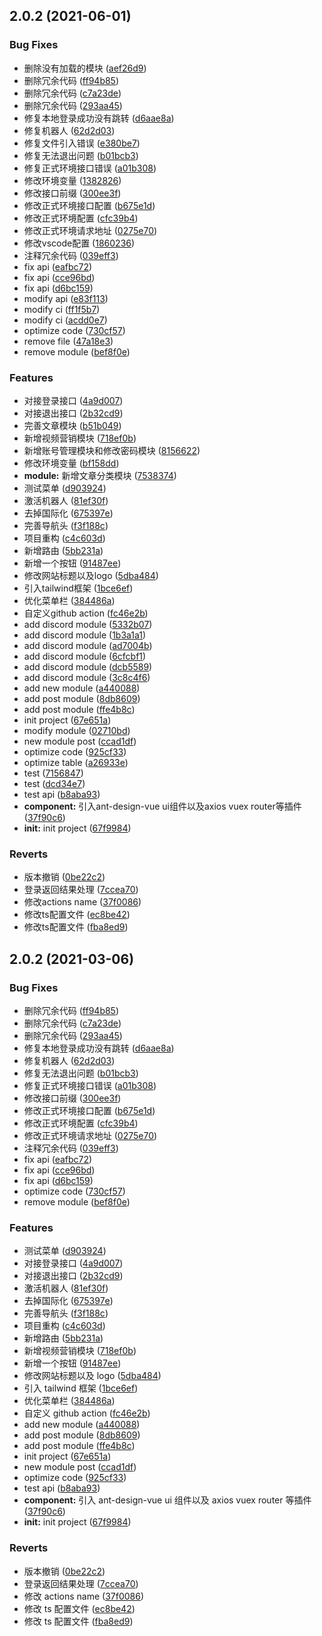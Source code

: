## 2.0.2 (2021-06-01)


### Bug Fixes

* 删除没有加载的模块 ([aef26d9](https://github.com/9ui/laihua-workbench/commit/aef26d98aab2266a5633239344eaa20d9b212b08))
* 删除冗余代码 ([ff94b85](https://github.com/9ui/laihua-workbench/commit/ff94b85180967480fd0fb8f470bd04fca8f9f5b0))
* 删除冗余代码 ([c7a23de](https://github.com/9ui/laihua-workbench/commit/c7a23dec332e305d36bf515bbff7bb2d07e12ff7))
* 删除冗余代码 ([293aa45](https://github.com/9ui/laihua-workbench/commit/293aa458288db1f0cbab299232904d2709bda7e1))
* 修复本地登录成功没有跳转 ([d6aae8a](https://github.com/9ui/laihua-workbench/commit/d6aae8a10abcae634b18bf73b578bc39957ec5f4))
* 修复机器人 ([62d2d03](https://github.com/9ui/laihua-workbench/commit/62d2d03d3ac213153a7904ddec9640e142765200))
* 修复文件引入错误 ([e380be7](https://github.com/9ui/laihua-workbench/commit/e380be769499af4fdfcf35f81febf68000651adf))
* 修复无法退出问题 ([b01bcb3](https://github.com/9ui/laihua-workbench/commit/b01bcb3241d08954434b714f31e7a1311286674d))
* 修复正式环境接口错误 ([a01b308](https://github.com/9ui/laihua-workbench/commit/a01b308f99fd7b771ff93ef7e660854d386c131b))
* 修改环境变量 ([1382826](https://github.com/9ui/laihua-workbench/commit/13828265d7141c232e4ce93cf433b5ec105017c9))
* 修改接口前缀 ([300ee3f](https://github.com/9ui/laihua-workbench/commit/300ee3f5b063f84f539be0d013dcf9963d7a74e2))
* 修改正式环境接口配置 ([b675e1d](https://github.com/9ui/laihua-workbench/commit/b675e1da32acee4fef8d420b3d6466191bf19e20))
* 修改正式环境配置 ([cfc39b4](https://github.com/9ui/laihua-workbench/commit/cfc39b4130683f5508afaea8cd5db566052101d2))
* 修改正式环境请求地址 ([0275e70](https://github.com/9ui/laihua-workbench/commit/0275e70e225ad16c1689f48536090c27ec8f6150))
* 修改vscode配置 ([1860236](https://github.com/9ui/laihua-workbench/commit/18602364f47c9e54e8d2bd5bd41e6ecc6948a1b3))
* 注释冗余代码 ([039eff3](https://github.com/9ui/laihua-workbench/commit/039eff36cce63b49e904f69f47fb65d65e7f235d))
* fix api ([eafbc72](https://github.com/9ui/laihua-workbench/commit/eafbc728e85a05e92d15aa42170d79a2fd517065))
* fix api ([cce96bd](https://github.com/9ui/laihua-workbench/commit/cce96bdad2afe8c3daf951078682ac027f4210fd))
* fix api ([d6bc159](https://github.com/9ui/laihua-workbench/commit/d6bc15987b87fa27457e3aac81736ec898e5b07e))
* modify api ([e83f113](https://github.com/9ui/laihua-workbench/commit/e83f113f51696346d91502660ad0ebaee73b7ff3))
* modify ci ([ff1f5b7](https://github.com/9ui/laihua-workbench/commit/ff1f5b7735d2191e150930a59b2f7e7cd8d773c6))
* modify ci ([acdd0e7](https://github.com/9ui/laihua-workbench/commit/acdd0e7fead9a290d1deb7f721732d4f28110e52))
* optimize code ([730cf57](https://github.com/9ui/laihua-workbench/commit/730cf57e88cf162ac0ea0c82d2ee8e41c0df74ab))
* remove file ([47a18e3](https://github.com/9ui/laihua-workbench/commit/47a18e303ef0a24bae9c51b93b228a4e1c1d0675))
* remove module ([bef8f0e](https://github.com/9ui/laihua-workbench/commit/bef8f0e3b2b2396802886271e54047ab38bf2c51))


### Features

* 对接登录接口 ([4a9d007](https://github.com/9ui/laihua-workbench/commit/4a9d00796aedbe735a3e5f9482101145bbae5977))
* 对接退出接口 ([2b32cd9](https://github.com/9ui/laihua-workbench/commit/2b32cd910187ff1125117a036d5741ffa137a504))
* 完善文章模块 ([b51b049](https://github.com/9ui/laihua-workbench/commit/b51b0495e12993934251b3b70c11716f23b0a9a6))
* 新增视频营销模块 ([718ef0b](https://github.com/9ui/laihua-workbench/commit/718ef0bff2c2ef82a88d01fcf35bce80585ed59f))
* 新增账号管理模块和修改密码模块 ([8156622](https://github.com/9ui/laihua-workbench/commit/81566226f0d2ed9e74b242c1490324011cd66607))
* 修改环境变量 ([bf158dd](https://github.com/9ui/laihua-workbench/commit/bf158dd4be9fe9304293c3244170bedf08c45232))
* **module:** 新增文章分类模块 ([7538374](https://github.com/9ui/laihua-workbench/commit/75383747ab53cb78fc0652ea32eb015b0ebf3173))
* 测试菜单 ([d903924](https://github.com/9ui/laihua-workbench/commit/d9039248cf625d6a9e8c38e4f5b54746836a278a))
* 激活机器人 ([81ef30f](https://github.com/9ui/laihua-workbench/commit/81ef30fcccc48930238b4aed2d659e3e5240e8c7))
* 去掉国际化 ([675397e](https://github.com/9ui/laihua-workbench/commit/675397ebeebada5b64b0407e9ae0b94e522655f6))
* 完善导航头 ([f3f188c](https://github.com/9ui/laihua-workbench/commit/f3f188c61ef47e01c0f0c6d75f2bbd6bc0417211))
* 项目重构 ([c4c603d](https://github.com/9ui/laihua-workbench/commit/c4c603d1887f83330377ab7f84d3fe01f0ec4410))
* 新增路由 ([5bb231a](https://github.com/9ui/laihua-workbench/commit/5bb231a57f21b8ea11f8c24ce36fb2b435e08c1a))
* 新增一个按钮 ([91487ee](https://github.com/9ui/laihua-workbench/commit/91487ee230cd1d8644d457176de17f8b0d576771))
* 修改网站标题以及logo ([5dba484](https://github.com/9ui/laihua-workbench/commit/5dba484eb23fdb3345493b5af43ae1c3c584c428))
* 引入tailwind框架 ([1bce6ef](https://github.com/9ui/laihua-workbench/commit/1bce6ef3e8ac3b9e38b4a6041eac77388ae79798))
* 优化菜单栏 ([384486a](https://github.com/9ui/laihua-workbench/commit/384486a710bce1eb11ad3bc0d41031b4cb6d9cb1))
* 自定义github action ([fc46e2b](https://github.com/9ui/laihua-workbench/commit/fc46e2b3ec7d69c72d8cda5ea6874e8184ccb178))
* add discord module ([5332b07](https://github.com/9ui/laihua-workbench/commit/5332b07155ca26858d77b7b7d9bc86149a819096))
* add discord module ([1b3a1a1](https://github.com/9ui/laihua-workbench/commit/1b3a1a10befe976175f31e4d80c075f52f33bd36))
* add discord module ([ad7004b](https://github.com/9ui/laihua-workbench/commit/ad7004b30f36fce05af8cf04cb31f35c9e88900c))
* add discord module ([6cfcbf1](https://github.com/9ui/laihua-workbench/commit/6cfcbf1be93758bf205e118a153dc33fd490c91a))
* add discord module ([dcb5589](https://github.com/9ui/laihua-workbench/commit/dcb55899e3a9894d3281b4753e16a8a18705be0d))
* add discord module ([3c8c4f6](https://github.com/9ui/laihua-workbench/commit/3c8c4f6a7daf40731a215578c0f6ac174e4ad765))
* add new module ([a440088](https://github.com/9ui/laihua-workbench/commit/a440088ee9fda99c496505995ae5c8c398ef7f60))
* add post module ([8db8609](https://github.com/9ui/laihua-workbench/commit/8db8609419891ef595d1470319429dc26c29c0b4))
* add post module ([ffe4b8c](https://github.com/9ui/laihua-workbench/commit/ffe4b8c5424652d9500c7b5d9b4bf5e5f4025289))
* init project ([67e651a](https://github.com/9ui/laihua-workbench/commit/67e651acc71334bc8caf6228c7d01b4c97e3475f))
* modify module ([02710bd](https://github.com/9ui/laihua-workbench/commit/02710bd368e7c1cc73a19d12535cf313f037714b))
* new module post ([ccad1df](https://github.com/9ui/laihua-workbench/commit/ccad1dfe192d7b654ac05c8ae2b71b277ed20639))
* optimize code ([925cf33](https://github.com/9ui/laihua-workbench/commit/925cf333095fb1ff9971d51dca655806185d1964))
* optimize table ([a26933e](https://github.com/9ui/laihua-workbench/commit/a26933e42adb8bfa02f34d66d3919116ac423d66))
* test ([7156847](https://github.com/9ui/laihua-workbench/commit/715684707756b9fda899b38550cd7ce9b7af606e))
* test ([dcd34e7](https://github.com/9ui/laihua-workbench/commit/dcd34e7e130919f3135a6a5676c1def83544cb8f))
* test api ([b8aba93](https://github.com/9ui/laihua-workbench/commit/b8aba930ad529ec149649182753819906b004c89))
* **component:** 引入ant-design-vue ui组件以及axios vuex router等插件 ([37f90c6](https://github.com/9ui/laihua-workbench/commit/37f90c62eadf0cb44b8f04075b14af88b813c7f5))
* **init:** init project ([67f9984](https://github.com/9ui/laihua-workbench/commit/67f998492db61ea7bf81cd4300b8be3e2cb7ec55))


### Reverts

* 版本撤销 ([0be22c2](https://github.com/9ui/laihua-workbench/commit/0be22c28861d6f8777c797add670fff6ca36a749))
* 登录返回结果处理 ([7ccea70](https://github.com/9ui/laihua-workbench/commit/7ccea70f174903b7215ab64c2fc6f736cc49084c))
* 修改actions name ([37f0086](https://github.com/9ui/laihua-workbench/commit/37f0086a78f24da76dc502236d0dfe34dacf89e6))
* 修改ts配置文件 ([ec8be42](https://github.com/9ui/laihua-workbench/commit/ec8be42b9efdf3b58e505951356253414cd784e3))
* 修改ts配置文件 ([fba8ed9](https://github.com/9ui/laihua-workbench/commit/fba8ed95e40a60d6cea392c736b299936b82525c))



## 2.0.2 (2021-03-06)

### Bug Fixes

- 删除冗余代码 ([ff94b85](https://github.com/9ui/laihua-workbench/commit/ff94b85180967480fd0fb8f470bd04fca8f9f5b0))
- 删除冗余代码 ([c7a23de](https://github.com/9ui/laihua-workbench/commit/c7a23dec332e305d36bf515bbff7bb2d07e12ff7))
- 删除冗余代码 ([293aa45](https://github.com/9ui/laihua-workbench/commit/293aa458288db1f0cbab299232904d2709bda7e1))
- 修复本地登录成功没有跳转 ([d6aae8a](https://github.com/9ui/laihua-workbench/commit/d6aae8a10abcae634b18bf73b578bc39957ec5f4))
- 修复机器人 ([62d2d03](https://github.com/9ui/laihua-workbench/commit/62d2d03d3ac213153a7904ddec9640e142765200))
- 修复无法退出问题 ([b01bcb3](https://github.com/9ui/laihua-workbench/commit/b01bcb3241d08954434b714f31e7a1311286674d))
- 修复正式环境接口错误 ([a01b308](https://github.com/9ui/laihua-workbench/commit/a01b308f99fd7b771ff93ef7e660854d386c131b))
- 修改接口前缀 ([300ee3f](https://github.com/9ui/laihua-workbench/commit/300ee3f5b063f84f539be0d013dcf9963d7a74e2))
- 修改正式环境接口配置 ([b675e1d](https://github.com/9ui/laihua-workbench/commit/b675e1da32acee4fef8d420b3d6466191bf19e20))
- 修改正式环境配置 ([cfc39b4](https://github.com/9ui/laihua-workbench/commit/cfc39b4130683f5508afaea8cd5db566052101d2))
- 修改正式环境请求地址 ([0275e70](https://github.com/9ui/laihua-workbench/commit/0275e70e225ad16c1689f48536090c27ec8f6150))
- 注释冗余代码 ([039eff3](https://github.com/9ui/laihua-workbench/commit/039eff36cce63b49e904f69f47fb65d65e7f235d))
- fix api ([eafbc72](https://github.com/9ui/laihua-workbench/commit/eafbc728e85a05e92d15aa42170d79a2fd517065))
- fix api ([cce96bd](https://github.com/9ui/laihua-workbench/commit/cce96bdad2afe8c3daf951078682ac027f4210fd))
- fix api ([d6bc159](https://github.com/9ui/laihua-workbench/commit/d6bc15987b87fa27457e3aac81736ec898e5b07e))
- optimize code ([730cf57](https://github.com/9ui/laihua-workbench/commit/730cf57e88cf162ac0ea0c82d2ee8e41c0df74ab))
- remove module ([bef8f0e](https://github.com/9ui/laihua-workbench/commit/bef8f0e3b2b2396802886271e54047ab38bf2c51))

### Features

- 测试菜单 ([d903924](https://github.com/9ui/laihua-workbench/commit/d9039248cf625d6a9e8c38e4f5b54746836a278a))
- 对接登录接口 ([4a9d007](https://github.com/9ui/laihua-workbench/commit/4a9d00796aedbe735a3e5f9482101145bbae5977))
- 对接退出接口 ([2b32cd9](https://github.com/9ui/laihua-workbench/commit/2b32cd910187ff1125117a036d5741ffa137a504))
- 激活机器人 ([81ef30f](https://github.com/9ui/laihua-workbench/commit/81ef30fcccc48930238b4aed2d659e3e5240e8c7))
- 去掉国际化 ([675397e](https://github.com/9ui/laihua-workbench/commit/675397ebeebada5b64b0407e9ae0b94e522655f6))
- 完善导航头 ([f3f188c](https://github.com/9ui/laihua-workbench/commit/f3f188c61ef47e01c0f0c6d75f2bbd6bc0417211))
- 项目重构 ([c4c603d](https://github.com/9ui/laihua-workbench/commit/c4c603d1887f83330377ab7f84d3fe01f0ec4410))
- 新增路由 ([5bb231a](https://github.com/9ui/laihua-workbench/commit/5bb231a57f21b8ea11f8c24ce36fb2b435e08c1a))
- 新增视频营销模块 ([718ef0b](https://github.com/9ui/laihua-workbench/commit/718ef0bff2c2ef82a88d01fcf35bce80585ed59f))
- 新增一个按钮 ([91487ee](https://github.com/9ui/laihua-workbench/commit/91487ee230cd1d8644d457176de17f8b0d576771))
- 修改网站标题以及 logo ([5dba484](https://github.com/9ui/laihua-workbench/commit/5dba484eb23fdb3345493b5af43ae1c3c584c428))
- 引入 tailwind 框架 ([1bce6ef](https://github.com/9ui/laihua-workbench/commit/1bce6ef3e8ac3b9e38b4a6041eac77388ae79798))
- 优化菜单栏 ([384486a](https://github.com/9ui/laihua-workbench/commit/384486a710bce1eb11ad3bc0d41031b4cb6d9cb1))
- 自定义 github action ([fc46e2b](https://github.com/9ui/laihua-workbench/commit/fc46e2b3ec7d69c72d8cda5ea6874e8184ccb178))
- add new module ([a440088](https://github.com/9ui/laihua-workbench/commit/a440088ee9fda99c496505995ae5c8c398ef7f60))
- add post module ([8db8609](https://github.com/9ui/laihua-workbench/commit/8db8609419891ef595d1470319429dc26c29c0b4))
- add post module ([ffe4b8c](https://github.com/9ui/laihua-workbench/commit/ffe4b8c5424652d9500c7b5d9b4bf5e5f4025289))
- init project ([67e651a](https://github.com/9ui/laihua-workbench/commit/67e651acc71334bc8caf6228c7d01b4c97e3475f))
- new module post ([ccad1df](https://github.com/9ui/laihua-workbench/commit/ccad1dfe192d7b654ac05c8ae2b71b277ed20639))
- optimize code ([925cf33](https://github.com/9ui/laihua-workbench/commit/925cf333095fb1ff9971d51dca655806185d1964))
- test api ([b8aba93](https://github.com/9ui/laihua-workbench/commit/b8aba930ad529ec149649182753819906b004c89))
- **component:** 引入 ant-design-vue ui 组件以及 axios vuex router 等插件 ([37f90c6](https://github.com/9ui/laihua-workbench/commit/37f90c62eadf0cb44b8f04075b14af88b813c7f5))
- **init:** init project ([67f9984](https://github.com/9ui/laihua-workbench/commit/67f998492db61ea7bf81cd4300b8be3e2cb7ec55))

### Reverts

- 版本撤销 ([0be22c2](https://github.com/9ui/laihua-workbench/commit/0be22c28861d6f8777c797add670fff6ca36a749))
- 登录返回结果处理 ([7ccea70](https://github.com/9ui/laihua-workbench/commit/7ccea70f174903b7215ab64c2fc6f736cc49084c))
- 修改 actions name ([37f0086](https://github.com/9ui/laihua-workbench/commit/37f0086a78f24da76dc502236d0dfe34dacf89e6))
- 修改 ts 配置文件 ([ec8be42](https://github.com/9ui/laihua-workbench/commit/ec8be42b9efdf3b58e505951356253414cd784e3))
- 修改 ts 配置文件 ([fba8ed9](https://github.com/9ui/laihua-workbench/commit/fba8ed95e40a60d6cea392c736b299936b82525c))
